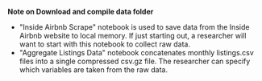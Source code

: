 **Note on Download and compile data folder**

* "Inside Airbnb Scrape" notebook is used to save data from the Inside Airbnb website to local memory. If just starting out, a researcher will want to start with this notebook to collect raw data.
* "Aggregate Listings Data" notebook concatenates monthly listings.csv files into a single compressed csv.gz file. The researcher can specify which variables are taken from the raw data.

